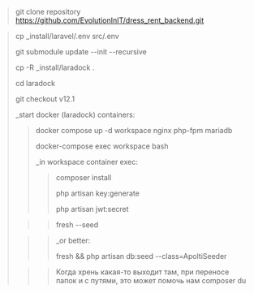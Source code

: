 >git clone repository https://github.com/EvolutionInIT/dress_rent_backend.git

>
> cp _install/laravel/.env src/.env
> 
>git submodule update --init --recursive
>
>cp -R _install/laradock .
>
> cd laradock
> 
> git checkout v12.1
>
> _start docker (laradock) containers:
>> docker compose up -d workspace nginx php-fpm mariadb
>> 
>> docker-compose exec workspace bash
>>
>> _in workspace container exec:
>>> composer install
>>>
>>> php artisan key:generate
>>>
>>> php artisan jwt:secret
> 
>>> fresh --seed
>>>
>>> 
> 
>>> _or better:
>>>
>>> fresh && php artisan db:seed --class=ApoltiSeeder
> 
> >> Когда хрень какая-то выходит там, при переносе папок и с путями, это может помочь нам
composer du
